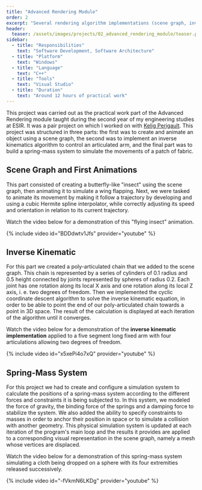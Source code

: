 ```yaml
---
title: "Advanced Rendering Module"
order: 2
excerpt: "Several rendering algorithm implementations (scene graph, inverse kinematic, spring-mass system) done as a school project."
header:
  teaser: /assets/images/projects/02_advanced_rendering_module/teaser.png
sidebar:
  - title: "Responsibilities"
    text: "Software Development, Software Architecture"
  - title: "Platform"
    text: "Windows"
  - title: "Language"
    text: "C++"
  - title: "Tools"
    text: "Visual Studio"
  - title: "Duration"
    text: "Around 12 hours of practical work"
---
```


This project was carried out as the practical work part of the Advanced Rendering module taught during the second year of my engineering studies at ESIR. It was a pair project on which I worked on with [Kelig Perigault](https://www.linkedin.com/in/kelig-perigault/). This project was structured in three parts: the first was to create and animate an object using a scene graph, the second was to implement an inverse kinematics algorithm to control an articulated arm, and the final part was to build a spring-mass system to simulate the movements of a patch of fabric.

## Scene Graph and First Animations

This part consisted of creating a butterfly-like "insect" using the scene graph, then animating it to simulate a wing flapping. Next, we were tasked to animate its movement by making it follow a trajectory by developing and using a cubic Hermite spline interpolator, while correctly adjusting its speed and orientation in relation to its current trajectory.

Watch the video below for a demonstration of this "flying insect" animation.

{% include video id="BDDdwtv1Jfs" provider="youtube" %}

## Inverse Kinematic

For this part we created a poly-articulated chain that we added to the scene graph. This chain is represented by a series of cylinders of 0.1 radius and 0.5 height connected by joints represented by spheres of radius 0.2. Each joint has one rotation along its local X axis and one rotation along its local Z axis, i. e. two degrees of freedom. Then we implemented the cyclic coordinate descent algorithm to solve the inverse kinematic equation, in order to be able to point the end of our poly-articulated chain towards a point in 3D space. The result of the calculation is displayed at each iteration of the algorithm until it converges.

Watch the video below for a demonstration of the **inverse kinematic implementation** applied to a five segment long fixed arm with four articulations allowing two degrees of freedom.

{% include video id="x5xePi4o7xQ" provider="youtube" %}

## Spring-Mass System

For this project we had to create and configure a simulation system to calculate the positions of a spring-mass system according to the different forces and constraints it is being subjected to. In this system, we modeled the force of gravity, the binding force of the springs and a damping force to stabilize the system. We also added the ability to specify constraints to masses in order to anchor their position in space or to simulate a collision with another geometry. This physical simulation system is updated at each iteration of the program's main loop and the results it provides are applied to a corresponding visual representation in the scene graph, namely a mesh whose vertices are displaced.

Watch the video below for a demonstration of this spring-mass system simulating a cloth being dropped on a sphere with its four extremities released successively.

{% include video id="-fVkmN6LKDg" provider="youtube" %}